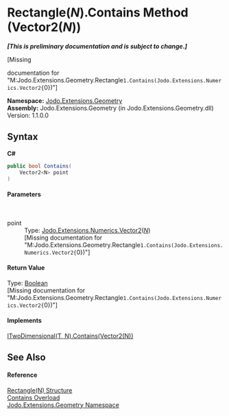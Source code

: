 # Rectangle(*N*).Contains Method (Vector2(*N*))
 _**\[This is preliminary documentation and is subject to change.\]**_

\[Missing <summary> documentation for "M:Jodo.Extensions.Geometry.Rectangle`1.Contains(Jodo.Extensions.Numerics.Vector2{`0})"\]

**Namespace:**&nbsp;<a href="N_Jodo_Extensions_Geometry">Jodo.Extensions.Geometry</a><br />**Assembly:**&nbsp;Jodo.Extensions.Geometry (in Jodo.Extensions.Geometry.dll) Version: 1.1.0.0

## Syntax

**C#**<br />
``` C#
public bool Contains(
	Vector2<N> point
)
```


#### Parameters
&nbsp;<dl><dt>point</dt><dd>Type: <a href="T_Jodo_Extensions_Numerics_Vector2_1">Jodo.Extensions.Numerics.Vector2</a>(<a href="T_Jodo_Extensions_Geometry_Rectangle_1">*N*</a>)<br />\[Missing <param name="point"/> documentation for "M:Jodo.Extensions.Geometry.Rectangle`1.Contains(Jodo.Extensions.Numerics.Vector2{`0})"\]</dd></dl>

#### Return Value
Type: <a href="https://docs.microsoft.com/dotnet/api/system.boolean" target="_blank" rel="noopener noreferrer">Boolean</a><br />\[Missing <returns> documentation for "M:Jodo.Extensions.Geometry.Rectangle`1.Contains(Jodo.Extensions.Numerics.Vector2{`0})"\]

#### Implements
<a href="M_Jodo_Extensions_Geometry_ITwoDimensional_2_Contains">ITwoDimensional(T, N).Contains(Vector2(N))</a><br />

## See Also


#### Reference
<a href="T_Jodo_Extensions_Geometry_Rectangle_1">Rectangle(N) Structure</a><br /><a href="Overload_Jodo_Extensions_Geometry_Rectangle_1_Contains">Contains Overload</a><br /><a href="N_Jodo_Extensions_Geometry">Jodo.Extensions.Geometry Namespace</a><br />